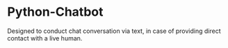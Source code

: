 # Python-Chatbot
Designed to conduct chat conversation via text, in case of providing direct contact with a live human.
